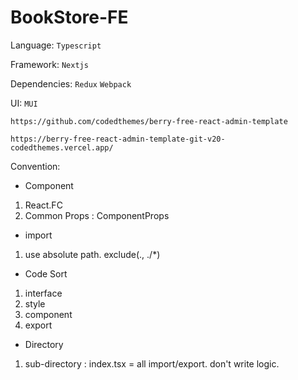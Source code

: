 # BookStore-FE

Language: `Typescript`

Framework: `Nextjs`

Dependencies: `Redux` `Webpack`

UI: `MUI`

`https://github.com/codedthemes/berry-free-react-admin-template`

`https://berry-free-react-admin-template-git-v20-codedthemes.vercel.app/`

Convention:

- Component

1. React.FC
2. Common Props : ComponentProps

- import

1. use absolute path. exclude(., ./\*)

- Code Sort

1. interface
2. style
3. component
4. export

- Directory

1. sub-directory : index.tsx = all import/export. don't write logic.
